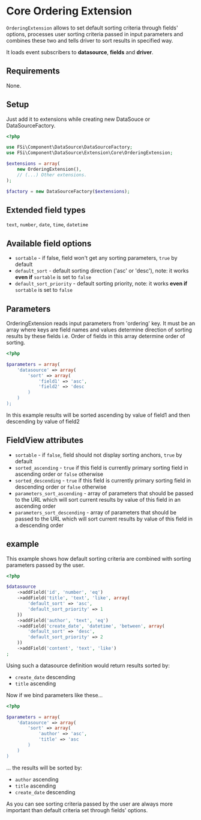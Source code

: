 # Core Ordering Extension #

``OrderingExtension`` allows to set default sorting criteria through fields' options, processes user sorting criteria passed in
input parameters and combines these two and tells driver to sort results in specified way.

It loads event subscribers to **datasource**, **fields** and **driver**.

## Requirements ##

None.

## Setup ##

Just add it to extensions while creating new DataSouce or DataSourceFactory.

``` php
<?php

use FSi\Component\DataSource\DataSourceFactory;
use FSi\Component\DataSource\Extension\Core\OrderingExtension;

$extensions = array(
    new OrderingExtension(),
    // (...) Other extensions.
);

$factory = new DataSourceFactory($extensions);

```

## Extended field types ##

``text``, ``number``, ``date``, ``time``, ``datetime``

## Available field options ##

* ``sortable`` - if false, field won't get any sorting parameters, ``true`` by default
* ``default_sort`` - default sorting direction ('asc' or 'desc'), note: it works **even if** ``sortable`` is set to ``false``
* ``default_sort_priority`` - default sorting priority, note: it works **even if** ``sortable`` is set to ``false``

## Parameters ##

OrderingExtension reads input parameters from 'ordering' key. It must be an array where keys are field names and values determine
direction of sorting results by these fields i.e. Order of fields in this array determine order of sorting.

``` php
<?php

$parameters = array(
    'datasource' => array(
        'sort' => array(
            'field1' => 'asc',
            'field2' => 'desc
        )
    )
);
```

In this example results will be sorted ascending by value of field1 and then descending by value of field2

## FieldView attributes ##

* ``sortable`` - if ``false``, field should not display sorting anchors, ``true`` by default
* ``sorted_ascending`` - ``true`` if this field is currently primary sorting field in ascending order or ``false`` otherwise
* ``sorted_descending`` - ``true`` if this field is currently primary sorting field in descending order or ``false`` otherwise
* ``parameters_sort_ascending`` - array of parameters that should be passed to the URL which will sort current results by value of this field in an ascending order
* ``parameters_sort_descending`` - array of parameters that should be passed to the URL which will sort current results by value of this field in a descending order

## example ##

This example shows how default sorting criteria are combined with sorting parameters passed by the user.

``` php
<?php

$datasource
    ->addField('id', 'number', 'eq')
    ->addField('title', 'text', 'like', array(
        'default_sort' => 'asc',
        'default_sort_priority' => 1
    ))
    ->addField('author', 'text', 'eq')
    ->addField('create_date', 'datetime', 'between', array(
        'default_sort' => 'desc',
        'default_sort_priority' => 2
    ))
    ->addField('content', 'text', 'like')
;

```

Using such a datasource definition would return results sorted by:
* ``create_date`` descending
* ``title`` ascending

Now if we bind parameters like these...

``` php
<?php

$parameters = array(
    'datasource' => array(
        'sort' => array(
            'author' => 'asc',
            'title' => 'asc
        )
    )
)

```

... the results will be sorted by:

* ``author`` ascending
* ``title`` ascending
* ``create_date`` descending

As you can see sorting criteria passed by the user are always more important than default criteria set through fields' options.


